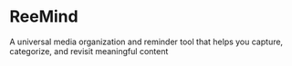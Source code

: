 # ReeMind
A universal media organization and reminder tool that helps you capture, categorize, and revisit meaningful content
